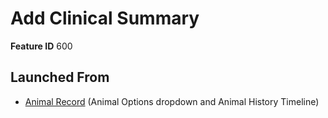 # Add Clinical Summary

**Feature ID** 600

## Launched From

- [Animal Record](Animal%20Record.md) (Animal Options dropdown and Animal History Timeline)











































































